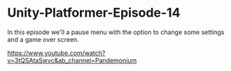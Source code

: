 # Unity-Platformer-Episode-14
In this episode we'll a pause menu with the option to change some settings and a game over screen.

https://www.youtube.com/watch?v=3tQSAtaSwvc&ab_channel=Pandemonium
